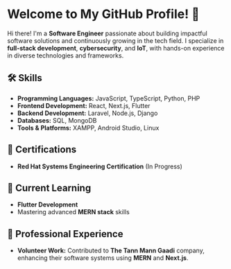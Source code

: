 # Welcome to My GitHub Profile! 👋  

Hi there! I'm a **Software Engineer** passionate about building impactful software solutions and continuously growing in the tech field. I specialize in **full-stack development**, **cybersecurity**, and **IoT**, with hands-on experience in diverse technologies and frameworks.

## 🛠️ Skills  
- **Programming Languages:** JavaScript, TypeScript, Python, PHP  
- **Frontend Development:** React, Next.js, Flutter  
- **Backend Development:** Laravel, Node.js, Django  
- **Databases:** SQL, MongoDB  
- **Tools & Platforms:** XAMPP, Android Studio, Linux  

## 📜 Certifications  
- **Red Hat Systems Engineering Certification** (In Progress)

## 🌱 Current Learning  
- **Flutter Development**  
- Mastering advanced **MERN stack** skills  

## 💼 Professional Experience  
- **Volunteer Work:** Contributed to **The Tann Mann Gaadi** company, enhancing their software systems using **MERN** and **Next.js**.  
